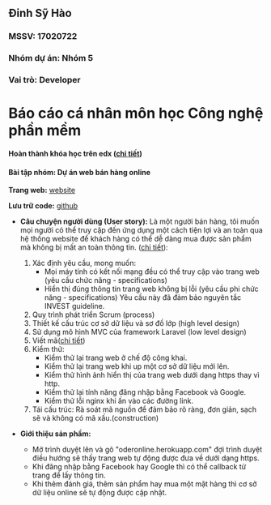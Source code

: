 ## **Đinh Sỹ Hào**
### MSSV: 17020722
### Nhóm dự án: Nhóm 5
### Vai trò: Developer

# Báo cáo cá nhân môn học Công nghệ phần mềm
#### Hoàn thành khóa học trên edx ([chi tiết](https://github.com/truonganhhoang/INT2208-7-2019/blob/master/DinhSyHao/SoftEng1x.jpg))

#### Bài tập nhóm: Dự án web bán hàng online

**Trang web:** [website](https://oderonline.herokuapp.com)

**Lưu trữ code:** [github](https://github.com/DaoDucKhiem/nhom-5/tree/master/nhom-5)

* **Câu chuyện người dùng (User story):** Là một người bán hàng, tôi muốn mọi người có thể truy cập đến ứng dụng một cách tiện lợi và an toàn qua hệ thống website để khách hàng có thể dễ dàng mua được sản phẩm mà không bị mất an toàn thông tin.
	([chi tiết](https://github.com/DaoDucKhiem/nhom-5/issues/16)):
	1) Xác định yêu cầu, mong muốn: 
		- Mọi máy tính có kết nối mạng đều có thể truy cập vào trang web (yêu cầu chức năng - specifications)
		- Hiển thị đúng thông tin trang web không bị lỗi (yêu cầu phi chức năng - specifications)
	Yêu cầu này đã đảm bảo nguyên tắc INVEST guideline.
	2) Quy trình phát triển Scrum (process)
	3) Thiết kế cấu trúc cơ sở dữ liệu và sơ đồ lớp (high level design)
	4) Sử dụng mô hình MVC của framework Laravel (low level design)
	5) Viết mã([chi tiết](https://github.com/DaoDucKhiem/nhom-5/blob/master/DinhSyHao/Deploy%20guide.txt))
	6) Kiểm thử:
		- Kiểm thử lại trang web ở chế độ công khai.
		- Kiểm thử lại trang web khi up một cơ sở dữ liệu mới lên.
		- Kiểm thử hình ảnh hiển thị của trang web dưới dạng https thay vì http.
		- Kiểm thử lại tính năng đăng nhập bằng Facebook và Google.
		- Kiểm thử lỗi nginx khi ấn vào các đường link.
	7) Tái cấu trúc: Rà soát mã nguồn để đảm bảo rõ ràng, đơn giản, sạch sẽ và không có mã xấu.(construction)
	
* **Giới thiệu sản phầm:**
	- Mở trình duyệt lên và gõ "oderonline.herokuapp.com" đợi trình duyệt điều hướng sẽ thấy trang web tự động được đưa về dưới dạng https.
	- Khi đăng nhập bằng Facebook hay Google thì có thể callback từ trang để lấy thông tin.
	- Khi thêm đánh giá, thêm sản phẩm hay mua một mặt hàng thì cơ sở dữ liệu online sẽ tự động được cập nhật.
	
